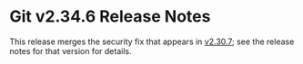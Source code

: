 Git v2.34.6 Release Notes
=========================

This release merges the security fix that appears in [v2.30.7](2.30.7.md); see
the release notes for that version for details.
